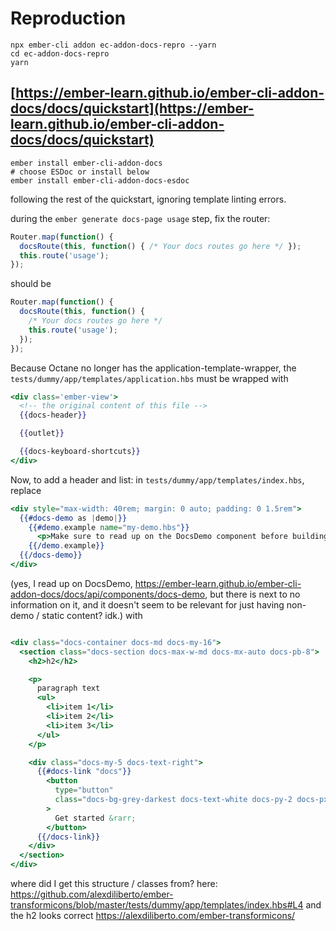 # Reproduction


```
npx ember-cli addon ec-addon-docs-repro --yarn
cd ec-addon-docs-repro
yarn
```

## [https://ember-learn.github.io/ember-cli-addon-docs/docs/quickstart](https://ember-learn.github.io/ember-cli-addon-docs/docs/quickstart)

```
ember install ember-cli-addon-docs
# choose ESDoc or install below
ember install ember-cli-addon-docs-esdoc
```

following the rest of the quickstart, ignoring template linting errors.

during the `ember generate docs-page usage` step,
fix the router:
```js
Router.map(function() {
  docsRoute(this, function() { /* Your docs routes go here */ });
  this.route('usage');
});
```
should be
```js
Router.map(function() {
  docsRoute(this, function() { 
    /* Your docs routes go here */ 
    this.route('usage');
  });
});
```

Because Octane no longer has the application-template-wrapper,
the `tests/dummy/app/templates/application.hbs` must be wrapped with
```hbs
<div class='ember-view'>
  <!-- the original content of this file -->
  {{docs-header}}

  {{outlet}}

  {{docs-keyboard-shortcuts}}
</div>
```

Now, to add a header and list:
in `tests/dummy/app/templates/index.hbs`, replace
```hbs
<div style="max-width: 40rem; margin: 0 auto; padding: 0 1.5rem">
  {{#docs-demo as |demo|}}
    {{#demo.example name="my-demo.hbs"}}
      <p>Make sure to read up on the DocsDemo component before building out this page.</p>
    {{/demo.example}}
  {{/docs-demo}}
</div>
```
(yes, I read up on DocsDemo, https://ember-learn.github.io/ember-cli-addon-docs/docs/api/components/docs-demo, but there is next to no information on it, and it doesn't seem to be relevant for just having non-demo / static content? idk.)
with
```hbs

<div class="docs-container docs-md docs-my-16">
  <section class="docs-section docs-max-w-md docs-mx-auto docs-pb-8">
    <h2>h2</h2>

    <p>
      paragraph text
      <ul>
        <li>item 1</li>
        <li>item 2</li>
        <li>item 3</li>
      </ul>
    </p>

    <div class="docs-my-5 docs-text-right">
      {{#docs-link "docs"}}
        <button
          type="button"
          class="docs-bg-grey-darkest docs-text-white docs-py-2 docs-px-4 docs-no-underline docs-rounded hover:docs-bg-black"
        >
          Get started &rarr;
        </button>
      {{/docs-link}}
    </div>
  </section>
</div>
```
where did I get this structure / classes from? here: https://github.com/alexdiliberto/ember-transformicons/blob/master/tests/dummy/app/templates/index.hbs#L4
and the h2 looks correct https://alexdiliberto.com/ember-transformicons/
